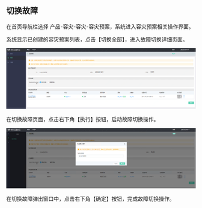  ## 切换故障
 在首页导航栏选择 产品-容灾-容灾-容灾预案，系统进入容灾预案相关操作界面。
 
 系统显示已创建的容灾预案列表，点击【切换全部】，进入故障切换详细页面。
 
![创建实例](../../../../image/JD-Cloud-Mesh/switch-plan.png)

在切换故障页面，点击右下角【执行】按钮，启动故障切换操作。

![创建实例](../../../../image/JD-Cloud-Mesh/switch-plan1.png)

在切换故障弹出窗口中，点击右下角【确定】按钮，完成故障切换操作。
